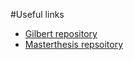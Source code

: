 #Useful links

- [Gilbert repository](https://github.com/gilbert-lang/gilbert)
- [Masterthesis repsoitory](https://github.com/tillrohrmann/masterthesis)